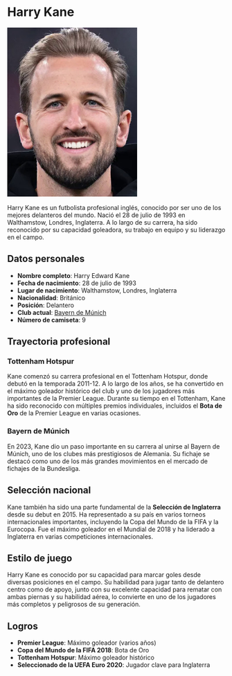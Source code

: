 # Harry Kane

![Harry Kane](harry-kane.jpg)

Harry Kane es un futbolista profesional inglés, conocido por ser uno de los mejores delanteros del mundo. Nació el 28 de julio de 1993 en Walthamstow, Londres, Inglaterra. A lo largo de su carrera, ha sido reconocido por su capacidad goleadora, su trabajo en equipo y su liderazgo en el campo.

## Datos personales
- **Nombre completo**: Harry Edward Kane
- **Fecha de nacimiento**: 28 de julio de 1993
- **Lugar de nacimiento**: Walthamstow, Londres, Inglaterra
- **Nacionalidad**: Británico
- **Posición**: Delantero
- **Club actual**: [Bayern de Múnich](https://www.fcbayern.com)
- **Número de camiseta**: 9

## Trayectoria profesional

### Tottenham Hotspur
Kane comenzó su carrera profesional en el Tottenham Hotspur, donde debutó en la temporada 2011-12. A lo largo de los años, se ha convertido en el máximo goleador histórico del club y uno de los jugadores más importantes de la Premier League. Durante su tiempo en el Tottenham, Kane ha sido reconocido con múltiples premios individuales, incluidos el **Bota de Oro** de la Premier League en varias ocasiones.

### Bayern de Múnich
En 2023, Kane dio un paso importante en su carrera al unirse al Bayern de Múnich, uno de los clubes más prestigiosos de Alemania. Su fichaje se destacó como uno de los más grandes movimientos en el mercado de fichajes de la Bundesliga.

## Selección nacional
Kane también ha sido una parte fundamental de la **Selección de Inglaterra** desde su debut en 2015. Ha representado a su país en varios torneos internacionales importantes, incluyendo la Copa del Mundo de la FIFA y la Eurocopa. Fue el máximo goleador en el Mundial de 2018 y ha liderado a Inglaterra en varias competiciones internacionales.

## Estilo de juego
Harry Kane es conocido por su capacidad para marcar goles desde diversas posiciones en el campo. Su habilidad para jugar tanto de delantero centro como de apoyo, junto con su excelente capacidad para rematar con ambas piernas y su habilidad aérea, lo convierte en uno de los jugadores más completos y peligrosos de su generación.

## Logros
- **Premier League**: Máximo goleador (varios años)
- **Copa del Mundo de la FIFA 2018**: Bota de Oro
- **Tottenham Hotspur**: Máximo goleador histórico
- **Seleccionado de la UEFA Euro 2020**: Jugador clave para Inglaterra
